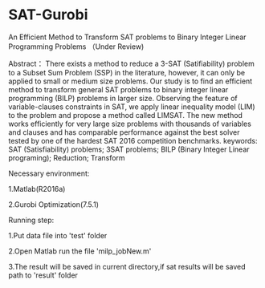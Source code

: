 # SAT-Gurobi
An Efficient Method to Transform SAT problems to Binary Integer Linear Programming Problems （Under Review)

Abstract：
There exists a method to reduce a 3-SAT (Satifiability)
problem to a Subset Sum Problem (SSP) in the literature,
however, it can only be applied to small or medium size problems.
Our study is to find an efficient method to transform general
SAT problems to binary integer linear programming (BILP)
problems in larger size. Observing the feature of variable-clauses
constraints in SAT, we apply linear inequality model (LIM) to the
problem and propose a method called LIMSAT. The new method
works efficiently for very large size problems with thousands of
variables and clauses and has comparable performance against
the best solver tested by one of the hardest SAT 2016 competition
benchmarks.
keywords: SAT (Satisfiability) problems; 3SAT problems;
BILP (Binary Integer Linear programing); Reduction; Transform

Necessary environment:

1.Matlab(R2016a)

2.Gurobi Optimization(7.5.1)

Running step:

1.Put data file into 'test' folder

2.Open Matlab run the file 'milp_jobNew.m'

3.The result will be saved in current directory,if sat results will be saved path to 'result' folder

